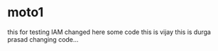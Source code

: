 # moto1
this for testing 
IAM changed here some code
this is vijay
this is durga prasad
changing code...
